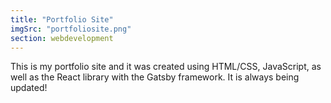 ```yaml
---
title: "Portfolio Site"
imgSrc: "portfoliosite.png"
section: webdevelopment
---
```


This is my portfolio site and it was created using HTML/CSS, JavaScript, as well as the React library with the Gatsby framework. It is always being updated!